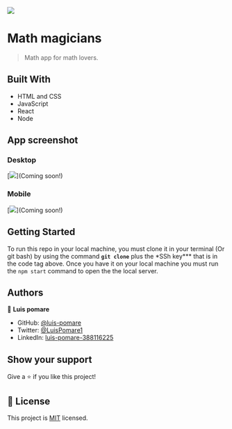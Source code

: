 ![](https://img.shields.io/badge/Microverse-blueviolet)

# Math magicians

> Math app for math lovers.

## Built With

- HTML and CSS
- JavaScript
- React
- Node

## App screenshot

### Desktop

[<img src="app_screenshot.png">](Coming soon!)

### Mobile

[<img src="app_screenshot_mobile.png">](Coming soon!)

## Getting Started

To run this repo in your local machine, you must clone it in your terminal (Or git bash) by using the command **`git clone`** plus the \*SSh key\*\*\* that is in the code tag above. Once you have it on your local machine you must run the `npm start` command to open the the local server.

## Authors

👤 **Luis pomare**

- GitHub: [@luis-pomare](https://github.com/luis-pomare)
- Twitter: [@LuisPomare1](https://twitter.com/LuisPomare1)
- LinkedIn: [luis-pomare-388116225](https://www.linkedin.com/in/luis-pomare-388116225/)

## Show your support

Give a ⭐️ if you like this project!

## 📝 License

This project is [MIT](./MIT.md) licensed.
